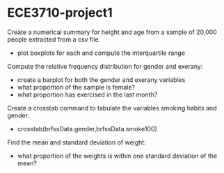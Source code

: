 # ECE3710-project1

Create a numerical summary for height and age from a sample of 20,000 people extracted from a csv file. 
  - plot boxplots for each and compute the interquartile range

Compute the relative frequency distribution for gender and exerany: 
  - create a barplot for both the gender and exerany variables
  - what proportion of the sample is female?
  - what proportion has exercised in the last month?

Create a crosstab command to tabulate the variables smoking habits and gender. 
  - crosstab(brfssData.gender,brfssData.smoke100)

Find the mean and standard deviation of weight: 
  - what proportion of the weights is within one standard deviation of the mean?
  
